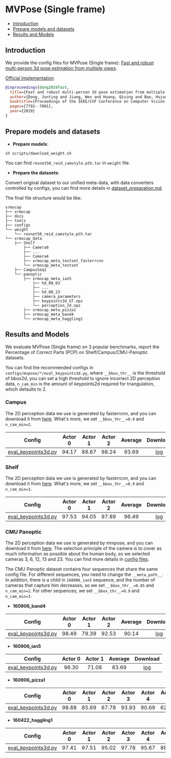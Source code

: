 # MVPose (Single frame)

- [Introduction](#introduction)
- [Prepare models and datasets](#prepare-models-and-datasets)
- [Results and Models](#results-and-models)

## Introduction

We provide the config files for MVPose (Single frame): [Fast and robust multi-person 3d pose estimation from multiple views](https://zju3dv.github.io/mvpose/).

[Official Implementation](https://github.com/zju3dv/mvpose)

```BibTeX
@inproceedings{dong2019fast,
  title={Fast and robust multi-person 3d pose estimation from multiple views},
  author={Dong, Junting and Jiang, Wen and Huang, Qixing and Bao, Hujun and Zhou, Xiaowei},
  booktitle={Proceedings of the IEEE/CVF Conference on Computer Vision and Pattern Recognition},
  pages={7792--7801},
  year={2019}
}
```
## Prepare models and datasets

- **Prepare models**:

```
sh scripts/download_weight.sh
```
You can find `resnet50_reid_camstyle.pth.tar` in `weight` file.

- **Prepare the datasets**:

Convert original dataset to our unified meta-data, with data converters controlled by configs,
you can find more details in [dataset_preparation.md](../../docs/en/dataset_preparation.md).

The final file structure would be like:

```text
xrmocap
├── xrmocap
├── docs
├── tools
├── configs
└── weight
    └── resnet50_reid_camstyle.pth.tar
└── xrmocap_data
    ├── Shelf
        ├── Camera0
        ├── ...
        ├── Camera4
        ├── xrmocap_meta_testset_fasterrcnn
        └── xrmocap_meta_testset
    ├── CampusSeq1
    └── panoptic
        ├── xrmocap_meta_ian5
            ├── hd_00_03
            ├── ...
            ├── hd_00_23
            ├── camera_parameters
            ├── keypoints3d_GT.npz
            └── perception_2d.npz
        ├── xrmocap_meta_pizza1
        ├── xrmocap_meta_band4
        └── xrmocap_meta_haggling1
```

## Results and Models

We evaluate MVPose (Single frame) on 3 popular benchmarks, report the Percentage of Correct Parts (PCP) on Shelf/Campus/CMU-Panoptic datasets.

You can find the recommended configs in `configs/mvpose/*/eval_keypoints3d.py`, where `__bbox_thr__` is the threshold of bbox2d, you can set a high threshold to ignore incorrect 2D perception data, `n_cam_min` is the amount of keypoints2d required for triangulation, which defaults to 2.


### Campus

The 2D perception data we use is generated by fasterrcnn, and you can download it from [here](/docs/en/dataset_preparation.md#download-converted-meta-data). What's more, we set `__bbox_thr__=0.9` and `n_cam_min=2`.

| Config | Actor 0 | Actor 1 | Actor 2 | Average | Download |
|:------:|:-------:|:--------:|:--------:|:--------:|:--------:|
| [eval_keypoints3d.py](./campus_config/eval_keypoints3d.py) | 94.17 | 88.67 | 98.24 | 93.69 | [log]() |


### Shelf

The 2D perception data we use is generated by fasterrcnn, and you can download it from [here](/docs/en/dataset_preparation.md#download-converted-meta-data). What's more, we set `__bbox_thr__=0.9` and `n_cam_min=3`.

| Config | Actor 0 | Actor 1 | Actor 2 | Average | Download |
|:------:|:-------:|:--------:|:--------:|:--------:|:--------:|
| [eval_keypoints3d.py](./shelf_config/eval_keypoints3d.py) | 97.53 | 94.05 | 97.89 | 96.49 | [log]() |


### CMU Panoptic

The 2D perception data we use is generated by mmpose, and you can download it from [here](/docs/en/dataset_preparation.md#download-converted-meta-data). The selection principle of the camera is to cover as much information as possible about the human body, so we selected cameras 3, 6, 12, 13 and 23. You can find more details in [config files](panoptic_config/eval_keypoints3d.py).

The CMU Panoptic dataset contains four sequences that share the same config file. For different sequences, you need to change the `__meta_path__`. In addition, there is a child in `160906_ian5` sequence, and the number of cameras that capture him decreases, so we set `__bbox_thr__=0.85` and `n_cam_min=2`. For other sequences, we set `__bbox_thr__=0.9` and `n_cam_min=3`.

- **160906_band4**

| Config | Actor 0 | Actor 1 | Actor 2 | Average | Download |
|:-------:|:--------:|:--------:|:--------:|:--------:|:--------:|
| [eval_keypoints3d.py](./panoptic_config/eval_keypoints3d.py) | 98.49 | 79.39 | 92.53 | 90.14 | [log]() |

- **160906_ian5**

| Config | Actor 0 | Actor 1 | Average | Download |
|:-------:|:--------:|:--------:|:--------:|:--------:|
| [eval_keypoints3d.py](./panoptic_config/eval_keypoints3d.py) | 96.30 | 71.08 | 83.69 | [log]() |

- **160906_pizza1**

| Config | Actor 0 | Actor 1 | Actor 2 | Actor 3 | Actor 4 | Actor 5 | Actor 6 | Average | Download |
|:-------:|:--------:|:--------:|:--------:|:--------:|:--------:|:--------:|:--------:|:--------:|:--------:|
| [eval_keypoints3d.py](./panoptic_config/eval_keypoints3d.py) | 98.88 | 85.69 | 67.78 | 93.93 | 90.69 | 62.81 | 91.56 | 84.48 | [log]() |

- **160422_haggling1**

| Config | Actor 0 | Actor 1 | Actor 2 | Actor 3 | Actor 4 | Actor 5 | Actor 6 | Actor 7 | Actor 8 | Actor 9 | Actor 10 | Actor 11 | Actor 12 | Actor 13 | Actor 14 | Actor 15 | Actor 16 | Actor 17 | Average | Download |
|:-------:|:--------:|:--------:|:--------:|:--------:|:--------:|:-------:|:--------:|:--------:|:--------:|:--------:|:--------:|:-------:|:--------:|:--------:|:--------:|:--------:|:--------:|:--------:|:--------:|:--------:|
| [eval_keypoints3d.py](./panoptic_config/eval_keypoints3d.py) | 97.41 | 97.51 | 95.02 | 97.78 | 95.67 | 88.57 | 86.36 | 43.62 | 96.79 | 90.65 | 97.55  | 91.74  | 81.64  | 89.09  | 97.13  | 85.47  | 97.97  | 88.64  | 89.92 | [log]() |
